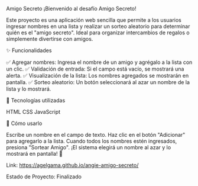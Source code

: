 Amigo Secreto
¡Bienvenido al desafío Amigo Secreto! 

Este proyecto es una aplicación web sencilla que permite a los usuarios ingresar nombres en una lista y realizar un sorteo aleatorio para determinar quién es el "amigo secreto". Ideal para organizar intercambios de regalos o simplemente divertirse con amigos.

✨ Funcionalidades

✅ Agregar nombres: Ingresa el nombre de un amigo y agrégalo a la lista con un clic.
✅ Validación de entrada: Si el campo está vacío, se mostrará una alerta.
✅ Visualización de la lista: Los nombres agregados se mostrarán en pantalla.
✅ Sorteo aleatorio: Un botón seleccionará al azar un nombre de la lista y lo mostrará.

🚀 Tecnologías utilizadas

HTML
CSS
JavaScript

🎯 Cómo usarlo

Escribe un nombre en el campo de texto.
Haz clic en el botón "Adicionar" para agregarlo a la lista.
Cuando todos los nombres estén ingresados, presiona "Sortear Amigo".
¡El sistema elegirá un nombre al azar y lo mostrará en pantalla! 🎊

Link: https://agelgama.github.io/angie-amigo-secreto/

Estado de Proyecto: Finalizado
